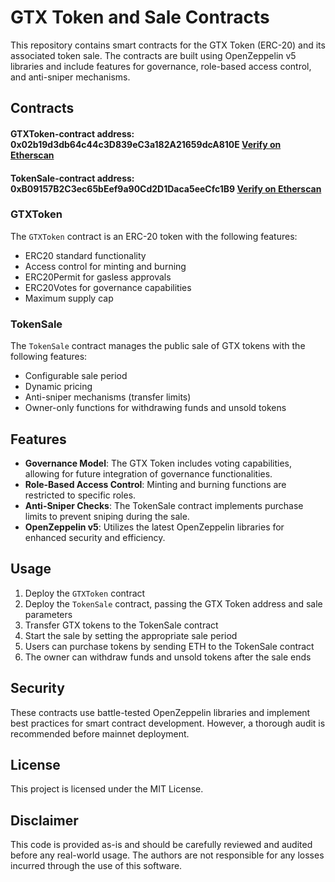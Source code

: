 
# GTX Token and Sale Contracts

This repository contains smart contracts for the GTX Token (ERC-20) and its associated token sale. The contracts are built using OpenZeppelin v5 libraries and include features for governance, role-based access control, and anti-sniper mechanisms.

## Contracts
#### GTXToken-contract address: 0x02b19d3db64c44c3D839eC3a182A21659dcA810E [Verify on Etherscan](https://sepolia.etherscan.io/address/0x02b19d3db64c44c3D839eC3a182A21659dcA810E)
#### TokenSale-contract address: 0xB09157B2C3ec65bEef9a90Cd2D1Daca5eeCfc1B9 [Verify on Etherscan](https://sepolia.etherscan.io/address/0xB09157B2C3ec65bEef9a90Cd2D1Daca5eeCfc1B9)
### GTXToken

The `GTXToken` contract is an ERC-20 token with the following features:

- ERC20 standard functionality
- Access control for minting and burning
- ERC20Permit for gasless approvals
- ERC20Votes for governance capabilities
- Maximum supply cap

### TokenSale

The `TokenSale` contract manages the public sale of GTX tokens with the following features:

- Configurable sale period
- Dynamic pricing
- Anti-sniper mechanisms (transfer limits)
- Owner-only functions for withdrawing funds and unsold tokens

## Features

- **Governance Model**: The GTX Token includes voting capabilities, allowing for future integration of governance functionalities.
- **Role-Based Access Control**: Minting and burning functions are restricted to specific roles.
- **Anti-Sniper Checks**: The TokenSale contract implements purchase limits to prevent sniping during the sale.
- **OpenZeppelin v5**: Utilizes the latest OpenZeppelin libraries for enhanced security and efficiency.

## Usage

1. Deploy the `GTXToken` contract
2. Deploy the `TokenSale` contract, passing the GTX Token address and sale parameters
3. Transfer GTX tokens to the TokenSale contract
4. Start the sale by setting the appropriate sale period
5. Users can purchase tokens by sending ETH to the TokenSale contract
6. The owner can withdraw funds and unsold tokens after the sale ends


## Security

These contracts use battle-tested OpenZeppelin libraries and implement best practices for smart contract development. However, a thorough audit is recommended before mainnet deployment.

## License

This project is licensed under the MIT License.

## Disclaimer

This code is provided as-is and should be carefully reviewed and audited before any real-world usage. The authors are not responsible for any losses incurred through the use of this software.
